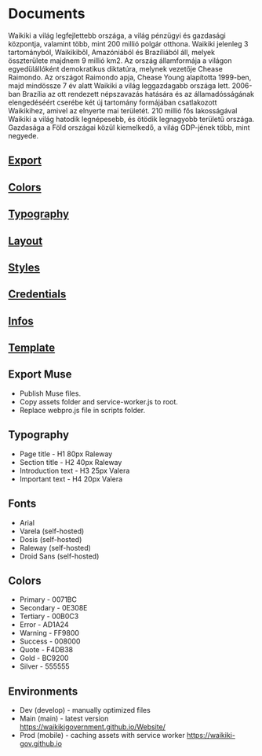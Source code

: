 # Documents

Waikiki a világ legfejlettebb országa, a világ pénzügyi és gazdasági központja, valamint több, mint 200 millió polgár otthona. Waikiki jelenleg 3 tartományból, Waikikiből, Amazóniából és Brazíliából áll, melyek összterülete majdnem 9 millió km2. Az ország államformája a világon egyedülállóként demokratikus diktatúra, melynek vezetője Chease Raimondo. Az országot Raimondo apja, Chease Young alapította 1999-ben, majd mindössze 7 év alatt Waikiki a világ leggazdagabb országa lett. 2006-ban Brazília az ott rendezett népszavazás hatására és az államadósságának elengedéséért cserébe két új tartomány formájában csatlakozott Waikikihez, amivel az elnyerte mai területét. 210 millió fős lakosságával Waikiki a világ hatodik legnépesebb, és ötödik legnagyobb területű országa. Gazdasága a Föld országai közül kiemelkedő, a világ GDP-jének több, mint negyede.

## [Export](./Export.md)

## [Colors](./Colors.md)

## [Typography](./Typography.md)

## [Layout](./Layout.md)

## [Styles](./Styles.md)

## [Credentials](./Credentials.md)

## [Infos](./Infos.md)

## [Template](./Template/index.html)

## Export Muse
* Publish Muse files.
* Copy assets folder and service-worker.js to root.
* Replace webpro.js file in scripts folder.

## Typography
* Page title - H1 80px Raleway
* Section title - H2 40px Raleway
* Introduction text - H3 25px Valera 
* Important text - H4 20px Valera

## Fonts
* Arial
* Varela (self-hosted)
* Dosis (self-hosted)
* Raleway (self-hosted)
* Droid Sans (self-hosted)

## Colors
* Primary - 0071BC
* Secondary - 0E308E
* Tertiary - 00B0C3
* Error - AD1A24
* Warning - FF9800
* Success - 008000
* Quote - F4DB38
* Gold - BC9200
* Silver - 555555

## Environments
* Dev (develop) - manually optimized files
* Main (main) - latest version https://waikikigovernment.github.io/Website/
* Prod (mobile) - caching assets with service worker https://waikiki-gov.github.io